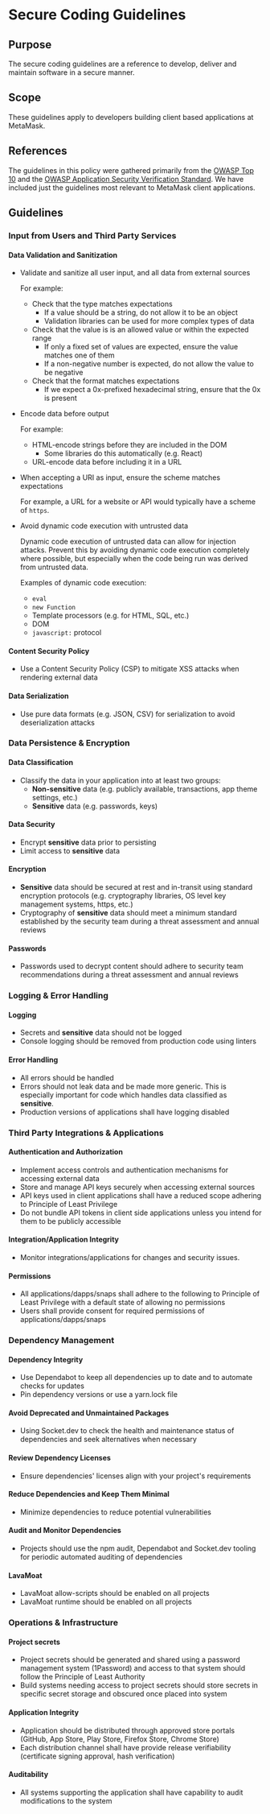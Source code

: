 # Secure Coding Guidelines

## Purpose

The secure coding guidelines are a reference to develop, deliver and maintain software in a secure manner.

## Scope

These guidelines apply to developers building client based applications at MetaMask.

## References

The guidelines in this policy were gathered primarily from the [OWASP Top 10](https://owasp.org/www-project-top-ten/) and the [OWASP Application Security Verification Standard](https://owasp.org/www-project-application-security-verification-standard/). We have included just the guidelines most relevant to MetaMask client applications.

## Guidelines

### Input from Users and Third Party Services

#### Data Validation and Sanitization

- Validate and sanitize all user input, and all data from external sources

  For example:

  - Check that the type matches expectations
    - If a value should be a string, do not allow it to be an object
    - Validation libraries can be used for more complex types of data
  - Check that the value is is an allowed value or within the expected range
    - If only a fixed set of values are expected, ensure the value matches one of them
    - If a non-negative number is expected, do not allow the value to be negative
  - Check that the format matches expectations
    - If we expect a 0x-prefixed hexadecimal string, ensure that the 0x is present

- Encode data before output

  For example:

  - HTML-encode strings before they are included in the DOM
    - Some libraries do this automatically (e.g. React)
  - URL-encode data before including it in a URL

- When accepting a URI as input, ensure the scheme matches expectations

  For example, a URL for a website or API would typically have a scheme of `https`.

- Avoid dynamic code execution with untrusted data

  Dynamic code execution of untrusted data can allow for injection attacks. Prevent this by avoiding dynamic code execution completely where possible, but especially when the code being run was derived from untrusted data.

  Examples of dynamic code execution:

  - `eval`
  - `new Function`
  - Template processors (e.g. for HTML, SQL, etc.)
  - DOM
  - `javascript:` protocol

#### Content Security Policy

- Use a Content Security Policy (CSP) to mitigate XSS attacks when rendering external data

#### Data Serialization

- Use pure data formats (e.g. JSON, CSV) for serialization to avoid deserialization attacks

### Data Persistence & Encryption

#### Data Classification

- Classify the data in your application into at least two groups:
  - **Non-sensitive** data (e.g. publicly available, transactions, app theme settings, etc.)
  - **Sensitive** data (e.g. passwords, keys)

#### Data Security

- Encrypt **sensitive** data prior to persisting
- Limit access to **sensitive** data

#### Encryption

- **Sensitive** data should be secured at rest and in-transit using standard encryption protocols (e.g. cryptography libraries, OS level key management systems, https, etc.)
- Cryptography of **sensitive** data should meet a minimum standard established by the security team during a threat assessment and annual reviews

#### Passwords

- Passwords used to decrypt content should adhere to security team recommendations during a threat assessment and annual reviews

### Logging & Error Handling

#### Logging

- Secrets and **sensitive** data should not be logged
- Console logging should be removed from production code using linters

#### Error Handling

- All errors should be handled
- Errors should not leak data and be made more generic. This is especially important for code which handles data classified as **sensitive**.
- Production versions of applications shall have logging disabled

### Third Party Integrations & Applications

#### Authentication and Authorization

- Implement access controls and authentication mechanisms for accessing external data
- Store and manage API keys securely when accessing external sources
- API keys used in client applications shall have a reduced scope adhering to Principle of Least Privilege
- Do not bundle API tokens in client side applications unless you intend for them to be publicly accessible

#### Integration/Application Integrity

- Monitor integrations/applications for changes and security issues.

#### Permissions

- All applications/dapps/snaps shall adhere to the following to Principle of Least Privilege with a default state of allowing no permissions
- Users shall provide consent for required permissions of applications/dapps/snaps

### Dependency Management

#### Dependency Integrity

- Use Dependabot to keep all dependencies up to date and to automate checks for updates
- Pin dependency versions or use a yarn.lock file

#### Avoid Deprecated and Unmaintained Packages

- Using Socket.dev to check the health and maintenance status of dependencies and seek alternatives when necessary

#### Review Dependency Licenses

- Ensure dependencies' licenses align with your project's requirements

#### Reduce Dependencies and Keep Them Minimal

- Minimize dependencies to reduce potential vulnerabilities

#### Audit and Monitor Dependencies

- Projects should use the npm audit, Dependabot and Socket.dev tooling for periodic automated auditing of dependencies

#### LavaMoat

- LavaMoat allow-scripts should be enabled on all projects
- LavaMoat runtime should be enabled on all projects

### Operations & Infrastructure

#### Project secrets

- Project secrets should be generated and shared using a password management system (1Password) and access to that system should follow the Principle of Least Authority
- Build systems needing access to project secrets should store secrets in specific secret storage and obscured once placed into system

#### Application Integrity

- Application should be distributed through approved store portals (GitHub, App Store, Play Store, Firefox Store, Chrome Store)
- Each distribution channel shall have provide release verifiability (certificate signing approval, hash verification)

#### Auditability

- All systems supporting the application shall have capability to audit modifications to the system
